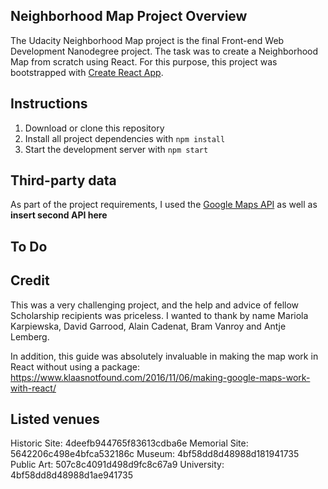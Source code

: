 ## Neighborhood Map Project Overview

The Udacity Neighborhood Map project is the final Front-end Web Development Nanodegree project. The task was to create a Neighborhood Map from scratch using React. For this purpose, this project was bootstrapped with [Create React App](https://github.com/facebookincubator/create-react-app).

## Instructions

1. Download or clone this repository
2. Install all project dependencies with `npm install`
3. Start the development server with `npm start`

## Third-party data

As part of the project requirements, I used the [Google Maps API](https://cloud.google.com/maps-platform/) as well as **insert second API here**

## To Do



## Credit

This was a very challenging project, and the help and advice of fellow Scholarship recipients was priceless. I wanted to thank by name Mariola Karpiewska, David Garrood, Alain Cadenat, Bram Vanroy and Antje Lemberg.

In addition, this guide was absolutely invaluable in making the map work in React without using a package: https://www.klaasnotfound.com/2016/11/06/making-google-maps-work-with-react/

## Listed venues

Historic Site: 4deefb944765f83613cdba6e
Memorial Site: 5642206c498e4bfca532186c
Museum: 4bf58dd8d48988d181941735
Public Art: 507c8c4091d498d9fc8c67a9
University: 4bf58dd8d48988d1ae941735
